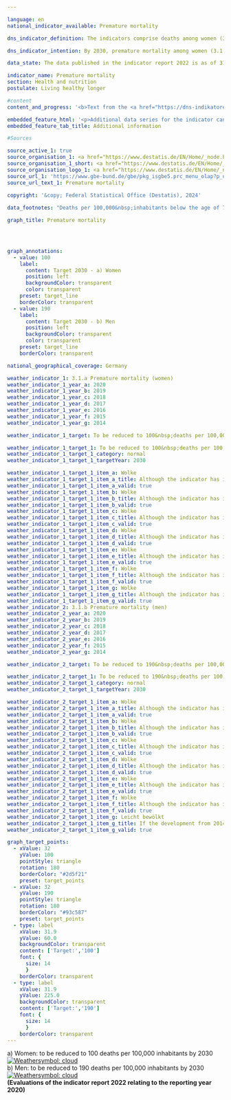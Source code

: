 ```yaml
---

language: en        
national_indicator_available: Premature mortality        

dns_indicator_definition: The indicators comprise deaths among women (3.1&nbsp;a) and men (3.1&nbsp;b) in the population below 70&nbsp;years of age with reference to 100,000&nbsp;inhabitants of the “old” standardised European population below 70&nbsp;years (excluding those less than 1&nbsp;year old).        

dns_indicator_intention: By 2030, premature mortality among women (3.1.a) should not exceed 100, and for men (3.1.b), it should not exceed 190&nbsp;deaths per 100,000&nbsp;inhabitants.        

data_state: The data published in the indicator report 2022 is as of 31 October 2022. The data shown on this platform is updated regularly, so that more current data may be available online than published in the <a href="https://dns-indikatoren.de/en/publications_reports/">indicator report 2022</a>.        

indicator_name: Premature mortality        
section: Health and nutrition        
postulate: Living healthy longer        

#content         
content_and_progress: '<b>Text from the <a href="https://dns-indikatoren.de/en/publications_reports/">Indicator Report 2022&nbsp;</a></b><br><br>The data sources of the indicators are the death statistics and the intercensal population updates produced by the Federal Statistical Office. As part of the causes of death statistics, all official cause of death certificates are recorded and evaluated. The population statistics specify the current population based on the results of the most recent census. The data refer to the “old” standardised European population. A standard population is a modelled population that makes it possible to compare change rates over time.<br><br>The indicators 3.1.a and 3.1.b are also part of the Federal Health Monitoring information system (www.gbe-bund.de). Those under 1&nbsp;year of age and consequently the infant mortality rate are excluded from the assessment.<br><br>Premature mortality steadily decreased between 1991&nbsp;and 2020, both for women (‒&nbsp;38&nbsp;%) and for men (‒&nbsp;44&nbsp;%). As a result of this decrease, the gender difference in premature mortality declined, too. In 2020, for example, 145&nbsp;women and 276&nbsp;men per 100,000&nbsp;inhabitants died before they reached the age of 70. If this trend continues unchanged as seen in recent years, the gender-specific targets for 2030&nbsp;will not be achieved.<br><br>The <abbr title="Coronavirus SARS-CoV-2" tabindex="0">COVID-19</abbr>-pandemic caused significantly more deaths in 2020, however, considering the indicators over time, the changes of the values are minor. The mortality in the age group of above 80&nbsp;years old (not considered for the indicators) considerably increased in 2020, while in the age group below 70&nbsp;years 1.7&nbsp;% women and 2.3&nbsp;% men died due to <abbr title="Coronavirus SARS-CoV-2" tabindex="0">COVID-19</abbr>. Therefore, the indicators are less affected by the <abbr title="Coronavirus SARS-CoV-2" tabindex="0">COVID-19</abbr>-pandemic. It is assumed, that a substantial undercoverage of COVID-deaths is not prevalent.<br><br>Life expectancy is an indicator based on death statistics and the intercensal population updates and excludes the effects of population ageing on the development of mortality. In 2020&nbsp;and 2021, the pandemic caused a short-run decline in life expectancy. In the long-run, reflecting the steady decrease in premature mortality, life expectancy in Germany has continued to follow an upward curve. Todays 70-year-old women can, statistically, expect to live another 17.0&nbsp;years and 70-year-old men another 14.3. Between 2019&nbsp;and 2021, the average life expectancy was 83.4&nbsp;years for new-born girls and 78.5&nbsp;years for boys, which was 4.4&nbsp;years higher for girls and 6.1&nbsp;years for boys than the average for the years 1991&nbsp;to 1993. Differences in life expectancy between the western Länder and the eastern Länder (each excluding Berlin) are for new born girls 0.2&nbsp;years and for new-born boys 1.8&nbsp;years and, thus, significantly decreased. However, the differences between east-west Germany are increasing in size due to the pandemic.<br><br>The largest share of all causes of premature mortality in 2020&nbsp;was malignant neoplasms (35.9&nbsp;%), followed by cardiovascular diseases (19.5&nbsp;%). Deaths due to external causes (such as accidents, poisoning, suicide) accounted for as much as 8.6&nbsp;%. Diseases of the digestive and respiratory tracts contributed 7.3&nbsp;% and 5.2&nbsp;%, respectively, to the causes of death. Since 1991, the shares of malignant neoplasms and diseases of the respiratory tract among all causes of death have increased (by +&nbsp;2.7&nbsp;and +&nbsp;1.2&nbsp;percentage points, respectively). In contrast, causes such as cardiovascular diseases (‒&nbsp;11.6&nbsp;percentage points), external causes (‒&nbsp;2.4&nbsp;percentage points) and diseases of the digestive tract (‒&nbsp;0.3&nbsp;percentage points) have declined.<br><br>Besides factors such as health related behaviour (see, for instance, indicators 3.1.c and 3.1.d on adolescent and adult smoking rates or 3.1.e and 3.1.f on child/adolescent and adult obesity rates), medical care also has an important influence on mortality rates. Health expenditure rose to 440.6&nbsp;billion euros in 2020&nbsp;due to the pandemic and reached a peak. It is equivalent to an annual amount of 5,298&nbsp;euros per capita of population, compared with 4,980&nbsp;euros in 2019. Since the beginning of calculations in 1992, health care expenditures per capita reached a value above 5,000&nbsp;euros for the first time. Health care expenditures amounted to 26.8&nbsp;billion euros in 2020, and, thus, were 6.5&nbsp;% higher than pre-pandemic level in 2019. This level of spending represented 13.1&nbsp;% of the gross domestic product and has increased by 1.2&nbsp;% from the value in 2019.'        

embedded_feature_html: '<p>Additional data series for the indicator can be found <a href="https://dns-indikatoren.de/public/AddInfos/en/3_1_ab.pdf" target="_blank" >here</a>.</p><br><small>Note: You can display the PDF document directly in your browser or download the PDF document and open it with a PDF reader of your choice. We will be happy to advise you.</small>'
embedded_feature_tab_title: Additional information        

#Sources        

source_active_1: true
source_organisation_1: <a href="https://www.destatis.de/EN/Home/_node.html" target="_blank">Federal Statistical Office</a>
source_organisation_1_short: <a href="https://www.destatis.de/EN/Home/_node.html" target="_blank">Federal Statistical Office</a>
source_organisation_logo_1: <a href="https://www.destatis.de/EN/Home/_node.html" target="_blank"><img src="https://dns-indikatoren.de/public/OrgImgEn/destatis.png" alt="Federal Statistical Office" title=" Click here to visit the homepage of the organizationFederal Statistical Office" style="height:60px; width:148px; border:transparent"/></a>
source_url_1: 'https://www.gbe-bund.de/gbe/pkg_isgbe5.prc_menu_olap?p_uid=gast&p_aid=80721089&p_sprache=E&p_help=2&p_indnr=562&p_version=1&p_ansnr=95662760'
source_url_text_1: Premature mortality
        
copyright: '&copy; Federal Statistical Office (Destatis), 2024'        

data_footnotes: "Deaths per 100,000&nbsp;inhabitants below the age of 70&nbsp;(excluding those less than one year old).<br>• Age-standardisation: old European standard population."        

graph_title: Premature mortality        

        


graph_annotations:
  - value: 100
    label:
      content: Target 2030 - a) Women
      position: left
      backgroundColor: transparent
      color: transparent
    preset: target_line
    borderColor: transparent
  - value: 190
    label:
      content: Target 2030 - b) Men
      position: left
      backgroundColor: transparent
      color: transparent
    preset: target_line
    borderColor: transparent                

national_geographical_coverage: Germany        

weather_indicator_1: 3.1.a Premature mortality (women)
weather_indicator_1_year_a: 2020
weather_indicator_1_year_b: 2019
weather_indicator_1_year_c: 2018
weather_indicator_1_year_d: 2017
weather_indicator_1_year_e: 2016
weather_indicator_1_year_f: 2015
weather_indicator_1_year_g: 2014

weather_indicator_1_target: To be reduced to 100&nbsp;deaths per 100,000&nbsp;inhabitants (women) by 2030

weather_indicator_1_target_1: To be reduced to 100&nbsp;deaths per 100,000&nbsp;inhabitants (women) by 2030
weather_indicator_1_target_1_category: normal
weather_indicator_1_target_1_targetYear: 2030

weather_indicator_1_target_1_item_a: Wolke
weather_indicator_1_target_1_item_a_title: Although the indicator has in 2020 been moving in the desired direction toward the target, if the trend had to continued, the target would have been missed in the target year by more than 20% of the difference between the target value and the value at that time.
weather_indicator_1_target_1_item_a_valid: true
weather_indicator_1_target_1_item_b: Wolke
weather_indicator_1_target_1_item_b_title: Although the indicator has in 2019 been moving in the desired direction toward the target, if the trend had to continued, the target would have been missed in the target year by more than 20% of the difference between the target value and the value at that time.
weather_indicator_1_target_1_item_b_valid: true
weather_indicator_1_target_1_item_c: Wolke
weather_indicator_1_target_1_item_c_title: Although the indicator has in 2018 been moving in the desired direction toward the target, if the trend had to continued, the target would have been missed in the target year by more than 20% of the difference between the target value and the value at that time.
weather_indicator_1_target_1_item_c_valid: true
weather_indicator_1_target_1_item_d: Wolke
weather_indicator_1_target_1_item_d_title: Although the indicator has in 2017 been moving in the desired direction toward the target, if the trend had to continued, the target would have been missed in the target year by more than 20% of the difference between the target value and the value at that time.
weather_indicator_1_target_1_item_d_valid: true
weather_indicator_1_target_1_item_e: Wolke
weather_indicator_1_target_1_item_e_title: Although the indicator has in 2016 been moving in the desired direction toward the target, if the trend had to continued, the target would have been missed in the target year by more than 20% of the difference between the target value and the value at that time.
weather_indicator_1_target_1_item_e_valid: true
weather_indicator_1_target_1_item_f: Wolke
weather_indicator_1_target_1_item_f_title: Although the indicator has in 2015 been moving in the desired direction toward the target, if the trend had to continued, the target would have been missed in the target year by more than 20% of the difference between the target value and the value at that time.
weather_indicator_1_target_1_item_f_valid: true
weather_indicator_1_target_1_item_g: Wolke
weather_indicator_1_target_1_item_g_title: Although the indicator has in 2014 been moving in the desired direction toward the target, if the trend had to continued, the target would have been missed in the target year by more than 20% of the difference between the target value and the value at that time.
weather_indicator_1_target_1_item_g_valid: true
weather_indicator_2: 3.1.b Premature mortality (men)
weather_indicator_2_year_a: 2020
weather_indicator_2_year_b: 2019
weather_indicator_2_year_c: 2018
weather_indicator_2_year_d: 2017
weather_indicator_2_year_e: 2016
weather_indicator_2_year_f: 2015
weather_indicator_2_year_g: 2014

weather_indicator_2_target: To be reduced to 190&nbsp;deaths per 100,000&nbsp;inhabitants (men) by 2030

weather_indicator_2_target_1: To be reduced to 190&nbsp;deaths per 100,000&nbsp;inhabitants (men) by 2030
weather_indicator_2_target_1_category: normal
weather_indicator_2_target_1_targetYear: 2030

weather_indicator_2_target_1_item_a: Wolke
weather_indicator_2_target_1_item_a_title: Although the indicator has in 2020 been moving in the desired direction toward the target, if the trend had to continued, the target would have been missed in the target year by more than 20% of the difference between the target value and the value at that time.
weather_indicator_2_target_1_item_a_valid: true
weather_indicator_2_target_1_item_b: Wolke
weather_indicator_2_target_1_item_b_title: Although the indicator has in 2019 been moving in the desired direction toward the target, if the trend had to continued, the target would have been missed in the target year by more than 20% of the difference between the target value and the value at that time.
weather_indicator_2_target_1_item_b_valid: true
weather_indicator_2_target_1_item_c: Wolke
weather_indicator_2_target_1_item_c_title: Although the indicator has in 2018 been moving in the desired direction toward the target, if the trend had to continued, the target would have been missed in the target year by more than 20% of the difference between the target value and the value at that time.
weather_indicator_2_target_1_item_c_valid: true
weather_indicator_2_target_1_item_d: Wolke
weather_indicator_2_target_1_item_d_title: Although the indicator has in 2017 been moving in the desired direction toward the target, if the trend had to continued, the target would have been missed in the target year by more than 20% of the difference between the target value and the value at that time.
weather_indicator_2_target_1_item_d_valid: true
weather_indicator_2_target_1_item_e: Wolke
weather_indicator_2_target_1_item_e_title: Although the indicator has in 2016 been moving in the desired direction toward the target, if the trend had to continued, the target would have been missed in the target year by more than 20% of the difference between the target value and the value at that time.
weather_indicator_2_target_1_item_e_valid: true
weather_indicator_2_target_1_item_f: Wolke
weather_indicator_2_target_1_item_f_title: Although the indicator has in 2015 been moving in the desired direction toward the target, if the trend had to continued, the target would have been missed in the target year by more than 20% of the difference between the target value and the value at that time.
weather_indicator_2_target_1_item_f_valid: true
weather_indicator_2_target_1_item_g: Leicht bewölkt
weather_indicator_2_target_1_item_g_title: If the development from 2014 had continued, the target had been missed by at least 5&nbsp;documentat%, but by a maximum of 20&nbsp;% of the difference between the target value and the value at that time.
weather_indicator_2_target_1_item_g_valid: true        

graph_target_points:
  - xValue: 32
    yValue: 100
    pointStyle: triangle
    rotation: 180
    borderColor: "#2d5f21"
    preset: target_points
  - xValue: 32
    yValue: 190
    pointStyle: triangle
    rotation: 180
    borderColor: "#93c587"
    preset: target_points
  - type: label
    xValue: 31.9
    yValue: 60.0
    backgroundColor: transparent
    content: ['Target:','100']
    font: {
      size: 14
      }
    borderColor: transparent
  - type: label
    xValue: 31.9
    yValue: 225.0
    backgroundColor: transparent
    content: ['Target:','190']
    font: {
      size: 14
      }
    borderColor: transparent        
---
```



<div>
  <div class="my-header">
    <label class="default">a) Women: to be reduced to 100&nbsp;deaths per 100,000&nbsp;inhabitants by 2030
      <a href="https://dns-indikatoren.de/en/status"><img src="https://sdg-indikatoren.de/public/Wettersymbole/Wolke.png" title="Although the indicator has in 2020 been moving in the desired direction toward the target, if the trend had to continued, the target would have been missed in the target year by more than 20% of the difference between the target value and the value at that time." alt="Weathersymbol: cloud"/>
      </a>
    </label>
  </div>
</div>
<div>
  <div class="my-header">
    <label class="default">b) Men: to be reduced to 190&nbsp;deaths per 100,000&nbsp;inhabitants by 2030
      <a href="https://dns-indikatoren.de/en/status"><img src="https://sdg-indikatoren.de/public/Wettersymbole/Wolke.png" title="Although the indicator has in 2020 been moving in the desired direction toward the target, if the trend had to continued, the target would have been missed in the target year by more than 20% of the difference between the target value and the value at that time." alt="Weathersymbol: cloud"/>
      </a>
    </label>
  </div>
</div>
<div class="my-header-note">
  <label class="default"><b>(Evaluations of the indicator report 2022 relating to the reporting year 2020)
  </b></label>
</div>